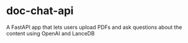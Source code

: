 # doc-chat-api
A FastAPI app that lets users upload PDFs and ask questions about the content using OpenAI and LanceDB
